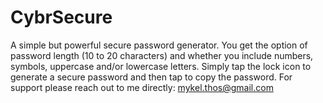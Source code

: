 # CybrSecure
A simple but powerful secure password generator. You get the option of password length (10 to 20 characters) and whether you include numbers, symbols, uppercase and/or lowercase letters. Simply tap the lock icon to generate a secure password and then tap to copy the password. For support please reach out to me directly: mykel.thos@gmail.com
